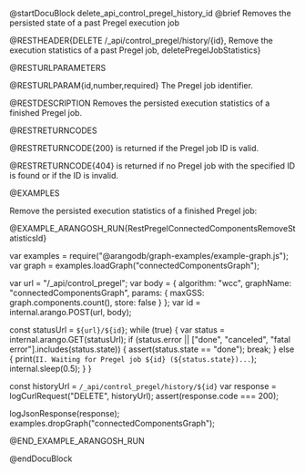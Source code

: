 @startDocuBlock delete_api_control_pregel_history_id
@brief Removes the persisted state of a past Pregel execution job

@RESTHEADER{DELETE /_api/control_pregel/history/{id}, Remove the execution statistics of a past Pregel job, deletePregelJobStatistics}

@RESTURLPARAMETERS

@RESTURLPARAM{id,number,required}
The Pregel job identifier.

@RESTDESCRIPTION
Removes the persisted execution statistics of a finished Pregel job.

@RESTRETURNCODES

@RESTRETURNCODE{200}
is returned if the Pregel job ID is valid.

@RESTRETURNCODE{404}
is returned if no Pregel job with the specified ID is found or if the ID
is invalid.

@EXAMPLES

Remove the persisted execution statistics of a finished Pregel job:

@EXAMPLE_ARANGOSH_RUN{RestPregelConnectedComponentsRemoveStatisticsId}

  var examples = require("@arangodb/graph-examples/example-graph.js");
  var graph = examples.loadGraph("connectedComponentsGraph");

  var url = "/_api/control_pregel";
  var body = {
    algorithm: "wcc",
    graphName: "connectedComponentsGraph",
    params: {
      maxGSS: graph.components.count(),
      store: false
    }
  };
  var id = internal.arango.POST(url, body);

  const statusUrl = `${url}/${id}`;
  while (true) {
    var status = internal.arango.GET(statusUrl);
    if (status.error || ["done", "canceled", "fatal error"].includes(status.state)) {
      assert(status.state == "done");
      break;
    } else {
      print(`II. Waiting for Pregel job ${id} (${status.state})...`);
      internal.sleep(0.5);
    }
  }

  const historyUrl = `/_api/control_pregel/history/${id}`
  var response = logCurlRequest("DELETE", historyUrl);
  assert(response.code === 200);

  logJsonResponse(response);
  examples.dropGraph("connectedComponentsGraph");

@END_EXAMPLE_ARANGOSH_RUN

@endDocuBlock
